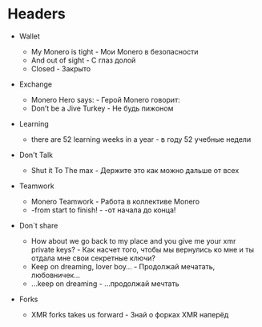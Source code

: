 ﻿# Headers

- Wallet
   * My Monero is tight - Мои Monero в безопасности
   * And out of sight - C глаз долой
   * Closed - Закрыто

- Exchange
   * Monero Hero says: - Герой Monero говорит:
   * Don’t be a Jive Turkey - Не будь пижоном


- Learning
  * there are 52 learning weeks in a year - в году 52 учебные недели


- Don't Talk
  * Shut it To The max - Держите это как можно дальше от всех


- Teamwork
  * Monero Teamwork - Работа в коллективе Monero
  * -from start to finish! - -от начала до конца!


- Don´t share
  * How about we go back to my place and you give me your xmr private keys? - Как насчет того, чтобы мы вернулись ко мне и ты отдала мне свои секретные ключи?
  * Keep on dreaming, lover boy… - Продолжай мечатать, любовничек...
  * ...keep on dreaming - ...продолжай мечтать


- Forks
  * XMR forks takes us forward - Знай о форках XMR наперёд
